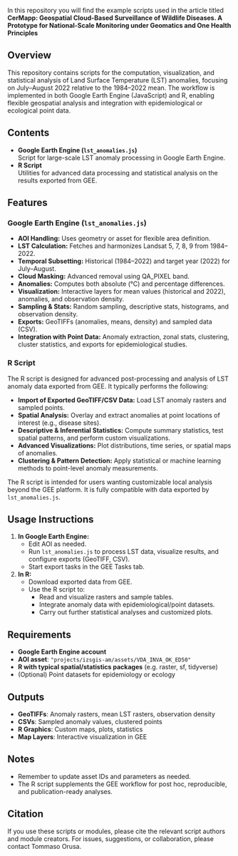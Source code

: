 In this repository you will find the example scripts used in the article titled **CerMapp: Geospatial Cloud-Based Surveillance of Wildlife Diseases. A Prototype for National-Scale Monitoring under Geomatics and One Health Principles**

## Overview

This repository contains scripts for the computation, visualization, and statistical analysis of Land Surface Temperature (LST) anomalies, focusing on July–August 2022 relative to the 1984–2022 mean. The workflow is implemented in both Google Earth Engine (JavaScript) and R, enabling flexible geospatial analysis and integration with epidemiological or ecological point data.

## Contents

- **Google Earth Engine (`lst_anomalies.js`)**  
  Script for large-scale LST anomaly processing in Google Earth Engine.
- **R Script**  
  Utilities for advanced data processing and statistical analysis on the results exported from GEE.

## Features

### Google Earth Engine (`lst_anomalies.js`)

- **AOI Handling:** Uses geometry or asset for flexible area definition.
- **LST Calculation:** Fetches and harmonizes Landsat 5, 7, 8, 9 from 1984–2022.
- **Temporal Subsetting:** Historical (1984–2022) and target year (2022) for July–August.
- **Cloud Masking:** Advanced removal using QA_PIXEL band.
- **Anomalies:** Computes both absolute (°C) and percentage differences.
- **Visualization:** Interactive layers for mean values (historical and 2022), anomalies, and observation density.
- **Sampling & Stats:** Random sampling, descriptive stats, histograms, and observation density.
- **Exports:** GeoTIFFs (anomalies, means, density) and sampled data (CSV).
- **Integration with Point Data:** Anomaly extraction, zonal stats, clustering, cluster statistics, and exports for epidemiological studies.

### R Script

The R script is designed for advanced post-processing and analysis of LST anomaly data exported from GEE. It typically performs the following:

- **Import of Exported GeoTIFF/CSV Data:** Load LST anomaly rasters and sampled points.
- **Spatial Analysis:** Overlay and extract anomalies at point locations of interest (e.g., disease sites).
- **Descriptive & Inferential Statistics:** Compute summary statistics, test spatial patterns, and perform custom visualizations.
- **Advanced Visualizations:** Plot distributions, time series, or spatial maps of anomalies.
- **Clustering & Pattern Detection:** Apply statistical or machine learning methods to point-level anomaly measurements.

The R script is intended for users wanting customizable local analysis beyond the GEE platform. It is fully compatible with data exported by `lst_anomalies.js`.

## Usage Instructions

1. **In Google Earth Engine:**
   - Edit AOI as needed.
   - Run `lst_anomalies.js` to process LST data, visualize results, and configure exports (GeoTIFF, CSV).
   - Start export tasks in the GEE Tasks tab.
2. **In R:**
   - Download exported data from GEE.
   - Use the R script to:
     - Read and visualize rasters and sample tables.
     - Integrate anomaly data with epidemiological/point datasets.
     - Carry out further statistical analyses and customized plots.

## Requirements

- **Google Earth Engine account**  
- **AOI asset**: `"projects/izsgis-am/assets/VDA_INVA_OK_ED50"`
- **R with typical spatial/statistics packages** (e.g. raster, sf, tidyverse)
- (Optional) Point datasets for epidemiology or ecology

## Outputs

- **GeoTIFFs**: Anomaly rasters, mean LST rasters, observation density
- **CSVs**: Sampled anomaly values, clustered points
- **R Graphics**: Custom maps, plots, statistics
- **Map Layers**: Interactive visualization in GEE

## Notes

- Remember to update asset IDs and parameters as needed.
- The R script supplements the GEE workflow for post hoc, reproducible, and publication-ready analyses.

## Citation

If you use these scripts or modules, please cite the relevant script authors and module creators. For issues, suggestions, or collaboration, please contact Tommaso Orusa.


